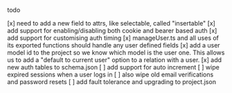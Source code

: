 todo

[x] need to add a new field to attrs, like selectable, called "insertable"
[x] add support for enabling/disabling both cookie and bearer based auth
[x] add support for customising auth timing
[x] manageUser.ts and all uses of its exported functions should handle any user defined fields
[x] add a user model id to the project so we know which model is the user one.
This allows us to add a "default to current user" option to a relation with a user.
[x] add new auth tables to schema.json
[ ] add support for auto increment
[ ] wipe expired sessions when a user logs in
[ ] also wipe old email verifications and password resets
[ ] add fault tolerance and upgrading to project.json
